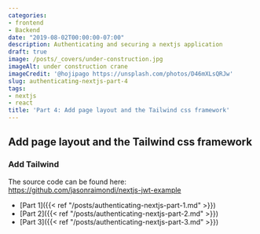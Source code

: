 ```yaml
---
categories:
- frontend
- Backend
date: "2019-08-02T00:00:00-07:00"
description: Authenticating and securing a nextjs application
draft: true
image: /posts/_covers/under-construction.jpg
imageAlt: under construction crane
imageCredit: '@hojipago https://unsplash.com/photos/D46mXLsQRJw'
slug: authenticating-nextjs-part-4
tags:
- nextjs
- react
title: 'Part 4: Add page layout and the Tailwind css framework'
---
```

 

## Add page layout and the Tailwind css framework

### Add Tailwind

The source code can be found here: https://github.com/jasonraimondi/nextjs-jwt-example

* [Part 1]({{< ref "/posts/authenticating-nextjs-part-1.md" >}})
* [Part 2]({{< ref "/posts/authenticating-nextjs-part-2.md" >}})
* [Part 3]({{< ref "/posts/authenticating-nextjs-part-3.md" >}})
